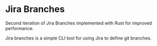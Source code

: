 # Jira Branches
Second iteration of Jira Branches implemented with Rust for improved performance.

Jira branches is a simple CLI tool for using Jira to define git branches.